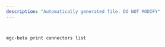 ```yaml
---
description: "Automatically generated file. DO NOT MODIFY"
---
```


```bash


mgc-beta print connectors list

```